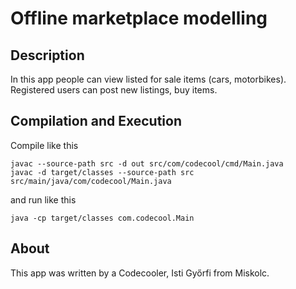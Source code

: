 # Offline marketplace modelling

## Description

In this app people can view listed for sale items (cars, motorbikes). Registered users can post new listings, buy items.

## Compilation and Execution

Compile like this

```
javac --source-path src -d out src/com/codecool/cmd/Main.java
javac -d target/classes --source-path src src/main/java/com/codecool/Main.java
```

and run like this

```
java -cp target/classes com.codecool.Main
```

## About

This app was written by a Codecooler, Isti Győrfi from Miskolc.
